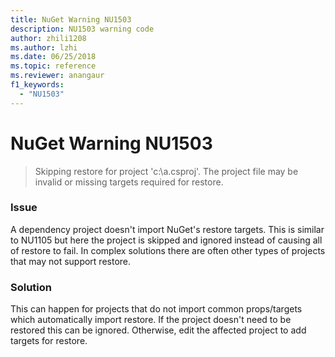 ```yaml
---
title: NuGet Warning NU1503
description: NU1503 warning code
author: zhili1208
ms.author: lzhi
ms.date: 06/25/2018
ms.topic: reference
ms.reviewer: anangaur
f1_keywords: 
  - "NU1503"
---
```


# NuGet Warning NU1503

> Skipping restore for project 'c:\a.csproj'. The project file may be invalid or missing targets required for restore.

### Issue
A dependency project doesn't import NuGet's restore targets. This is similar to NU1105 but here the project is skipped and ignored instead of causing all of restore to fail. In complex solutions there are often other types of projects that may not support restore.

### Solution
This can happen for projects that do not import common props/targets which automatically import restore. If the project doesn't need to be restored this can be ignored. Otherwise, edit the affected project to add targets for restore.